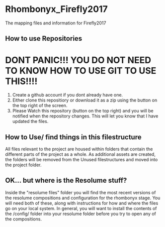 # Rhombonyx_Firefly2017
The mapping files and information for Firefly2017
## How to use Repositories
# DONT PANIC!!! YOU DO NOT NEED TO KNOW HOW TO USE GIT TO USE THIS!!!!
1. Create a github account if you dont already have one.
2. Either clone this repositiory or download it as a zip using the button on the top right of the screen. 
3. Please Watch this repository (button on the top right) and you will be notified when the repository changes. This will let you know that I have updated the files.
## How to Use/ find things in this filestructure
All files relevant to the project are housed within folders that contain the different parts of the project as a whole. As additional assets are created, the folders will be removed from the Unused filestructures and moved into the project folder.
## OK... but where is the Resolume stuff?
Inside the "resolume files" folder you will find the most recent versions of the resolume compositions and configuration for the rhombonyx stage. You will need both of these, along with instructions for how and where the files go on your local system. In general, you will want to install the contents of the /config/ folder into your resolume folder before you try to open any of the compositions. 
